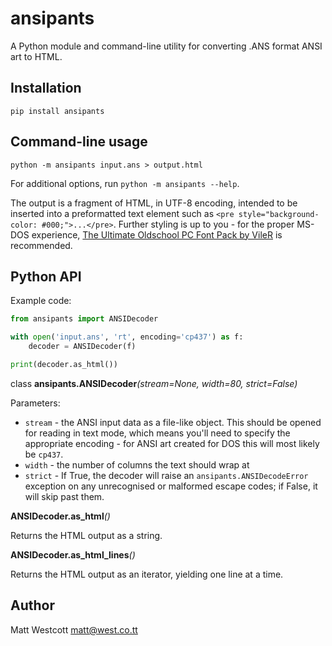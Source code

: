 # ansipants

A Python module and command-line utility for converting .ANS format ANSI art to HTML.

## Installation

    pip install ansipants

## Command-line usage

    python -m ansipants input.ans > output.html

For additional options, run `python -m ansipants --help`.

The output is a fragment of HTML, in UTF-8 encoding, intended to be inserted into a preformatted text element such as `<pre style="background-color: #000;">...</pre>`. Further styling is up to you - for the proper MS-DOS experience, [The Ultimate Oldschool PC Font Pack by VileR](https://int10h.org/oldschool-pc-fonts/) is recommended.

## Python API

Example code:

```python
from ansipants import ANSIDecoder

with open('input.ans', 'rt', encoding='cp437') as f:
    decoder = ANSIDecoder(f)

print(decoder.as_html())
```

class **ansipants.ANSIDecoder**_(stream=None, width=80, strict=False)_

Parameters:

* `stream` - the ANSI input data as a file-like object. This should be opened for reading in text mode, which means you'll need to specify the appropriate encoding - for ANSI art created for DOS this will most likely be `cp437`.
* `width` - the number of columns the text should wrap at
* `strict` - If True, the decoder will raise an `ansipants.ANSIDecodeError` exception on any unrecognised or malformed escape codes; if False, it will skip past them.

**ANSIDecoder.as_html**_()_

Returns the HTML output as a string.

**ANSIDecoder.as_html_lines**_()_

Returns the HTML output as an iterator, yielding one line at a time.


## Author

Matt Westcott matt@west.co.tt
